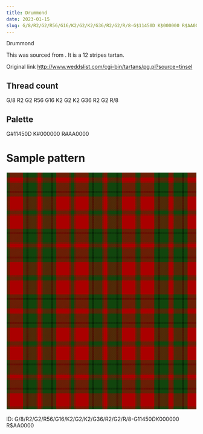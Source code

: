 ```yaml
---
title: Drummond
date: 2023-01-15
slug: G/8/R2/G2/R56/G16/K2/G2/K2/G36/R2/G2/R/8-G$11450D K$000000 R$AA0000
---
```

Drummond

This was sourced from <no value>.  It is a 12 stripes tartan.

Original link http://www.weddslist.com/cgi-bin/tartans/pg.pl?source=tinsel

## Thread count
G/8 R2 G2 R56 G16 K2 G2 K2 G36 R2 G2 R/8

## Palette
G#11450D K#000000 R#AA0000

# Sample pattern

![Tartan detail](tartan.png "G/8 R2 G2 R56 G16 K2 G2 K2 G36 R2 G2 R/8 tartan")

ID: G/8/R2/G2/R56/G16/K2/G2/K2/G36/R2/G2/R/8-G$11450D K$000000 R$AA0000